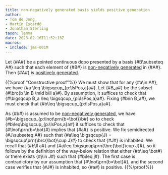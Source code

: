 ```yaml
---
title: non-negatively generated basis yields positive generation
author: 
- Tom de Jong
- Martín Escardó
- Jonathan Sterling
taxon: lemma
date: 2023-02-16T11:52:13Z
macros:
- include: jms-001M
---
```


Let {#A#} be a pointed continuous dcpo presented by a basis {#B\subseteq A#} such that each element of {#B#} is [non-negatively generated](jms-002J) in {#A#}. Then {#A#} is [positively generated](jms-0023).

{{%proof "Constructive proof"%}}
We must show that for any {#a\in A#}, we have {#a \leq \bigsqcup_{p:\IsPos\,a}a#}. Let {#B_a#} be the subset {#\brc{b \in B \mid b\ll a}#}. By assumption, it suffices to check that {#\bigsqcup B_a \leq \bigsqcup_{p:\IsPos\,a}a#}. Fixing {#b\in B_a#}, we must check that {#b\leq \bigsqcup_{p:\IsPos\,a}a#}. 

As {#b#} is assumed to be [non-negatively generated](jms-002J), we have {#b=\bigsqcup_{p:\lnot\prn{b=\bot}}b#} so to check {#b\leq\bigsqcup_{p:\IsPos\,a}a#} it suffices to check that {#\lnot\prn{b=\bot}#} implies that {#a#} is positive. We fix semidirected {#J\subseteq A#} such that {#a\leq \bigsqcup{J} = \bigsqcup\prn{\brc{\bot}\cup J}#} to check that {#J#} is inhabited. We recall that {#b\ll a#} and {#a\leq \bigsqcup\prn{\brc{\bot}\cup J}#}, so it follows by the definition of the way-below relation that either {#b\leq \bot#} or there exists {#j\in J#} such that {#b\leq j#}. The first case is contradictory by our assumption that {#\lnot\prn{b=\bot}#}, and the second case verifies that {#J#} is inhabited, so {#a#} is positive.
{{%/proof%}}
